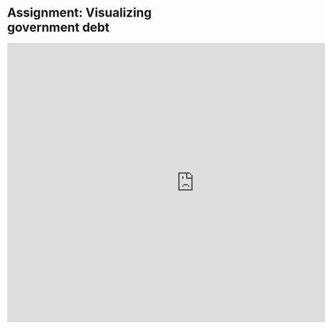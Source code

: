 # Assignment: Visualizing government debt
<iframe src="https://data.oecd.org/chart/6Bee" width="860" height="645" style="border: 0" mozallowfullscreen="true" webkitallowfullscreen="true" allowfullscreen="true"></iframe>
